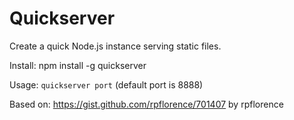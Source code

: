 Quickserver
===========

Create a quick Node.js instance serving static files.

Install: npm install -g quickserver

Usage: ``quickserver port`` (default port is 8888)

Based on: https://gist.github.com/rpflorence/701407 by rpflorence
